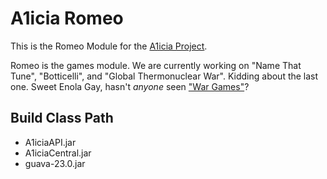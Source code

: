# A1icia Romeo

This is the Romeo Module for the [A1icia Project](https://github.com/markhull/A1icia).

Romeo is the games module. We are currently working on "Name That Tune", "Botticelli", and "Global Thermonuclear War". Kidding about the last one. Sweet Enola Gay, hasn't *anyone* seen ["War Games"](http://www.imdb.com/title/tt0086567)?

## Build Class Path
* A1iciaAPI.jar
* A1iciaCentral.jar
* guava-23.0.jar
